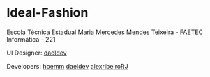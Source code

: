 # Ideal-Fashion
Escola Técnica Estadual Maria Mercedes Mendes Teixeira - FAETEC
Informática - 221

UI Designer: <a href="https://github.com/daeldev">daeldev</a>

Developers: <a href="https://github.com/hoemm">hoemm</a>
<a href="https://github.com/daeldev">daeldev</a>
<a href="https://github.com/alexribeiroRJ">alexribeiroRJ</a>
